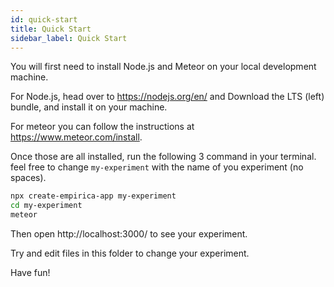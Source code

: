 ```yaml
---
id: quick-start
title: Quick Start
sidebar_label: Quick Start
---
```


You will first need to install Node.js and Meteor on your local development
machine.

For Node.js, head over to https://nodejs.org/en/ and Download the LTS (left)
bundle, and install it on your machine.

For meteor you can follow the instructions at https://www.meteor.com/install.

Once those are all installed, run the following 3 command in your terminal. feel
free to change `my-experiment` with the name of you experiment (no spaces).

```sh
npx create-empirica-app my-experiment
cd my-experiment
meteor
```

Then open http://localhost:3000/ to see your experiment.

Try and edit files in this folder to change your experiment.

Have fun!
